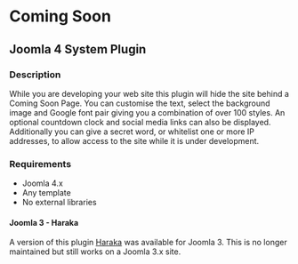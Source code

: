 # Coming Soon
## Joomla 4 System Plugin

### Description
While you are developing your web site this plugin will hide the site behind a Coming Soon Page. You can customise the text, select the background image and Google font pair giving you a combination of over 100 styles. An optional countdown clock and social media links can also be displayed. Additionally you can give a secret word, or whitelist one or more IP addresses, to allow access to the site while it is under development.

### Requirements
- Joomla 4.x
- Any template
- No external libraries

#### Joomla 3 - Haraka
A version of this plugin [Haraka](https://raw.githubusercontent.com/brianteeman/haraka) was available for Joomla 3. This is no longer maintained but still works on a Joomla 3.x site.